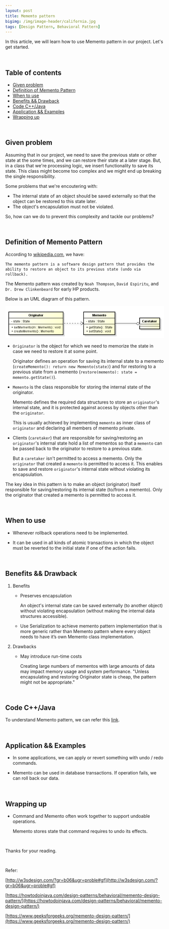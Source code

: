 ```yaml
---
layout: post
title: Mememto pattern
bigimg: /img/image-header/california.jpg
tags: [Design Pattern, Behavioral Pattern]
---
```


In this article, we will learn how to use Memento pattern in our project. Let's get started.

<br>

## Table of contents
- [Given problem](#given-problem)
- [Definition of Memento Pattern](#definition-of-memento-pattern)
- [When to use](#when-to-use)
- [Benefits && Drawback](#benefits-&&-drawbacks)
- [Code C++/Java](#code-c++/java)
- [Application && Examples](#application-&&-examples)
- [Wrapping up](#wrapping-up)



<br>

## Given problem

Assuming that in our project, we need to save the previous state or other state at the some times, and we can restore their state at a later stage. But, in a class that we're processing logic, we insert functionality to save its state. This class might become too complex and we might end up breaking the single responsibility.

Some problems that we're encoutering with:
- The internal state of an object should be saved externally so that the object can be restored to this state later.
- The object's encapsulation must not be violated.

So, how can we do to prevent this complexity and tackle our problems? 

<br>

## Definition of Memento Pattern

According to [wikipedia.com](), we have:

```
The memento pattern is a software design pattern that provides the ability to restore an object to its previous state (undo via rollback).
```

The Memento pattern was created by ```Noah Thompson```, ```David Espiritu```, and ```Dr. Drew Clinkenbeard``` for early HP products.

Below is an UML diagram of this pattern.

![](../img/design-pattern/memento/memento-pattern.png)

- ```Originator``` is the object for which we need to memorize the state in case we need to restore it at some point.

    Originator defines an operation for saving its internal state to a memento (```createMemento(): return new Memento(state)```) and for restoring to a previous state from a memento (```restore(memento): state = memento.getState()```).

- ```Memento```  is the class responsible for storing the internal state of the originator.

    Memento defines the required data structures to store an ```originator```'s internal state, and it is protected against access by objects other than the ```originator```.

    This is usually achieved by implementing ```memento``` as inner class of ```originator``` and declaring all members of memento private.

- Clients (```caretaker```) that are responsible for saving/restoring an ```originator```'s internal state hold a list of mementos so that a ```memento``` can be passed back to the originator to restore to a previous state.

    But a ```caretaker``` isn't permitted to access a memento. Only the ```originator``` that created a ```memento``` is permitted to access it. This enables to save and restore ```originator```'s internal state without violating its encapsulation.

The key idea in this pattern is to make an object (originator) itself responsible for saving/restoring its internal state (to/from a memento). Only the originator that created a memento is permitted to access it.

<br>

## When to use
- Whenever rollback operations need to be implemented.

- It can be used in all kinds of atomic transactions in which the object must be reverted to the initial state if one of the action fails.

<br>

## Benefits && Drawback
1. Benefits

    - Preserves encapsulation

        An object's internal state can be saved externally (to another object) without violating encapsulation (without making the internal data structures accessible).

    - Use Serialization to achieve memento pattern implementation that is more generic rather than Memento pattern where every object needs to have it’s own Memento class implementation.

2. Drawbacks

    - May introduce run-time costs

        Creating large numbers of mementos with large amounts of data may impact memory usage and system performance. "Unless encapsulating and restoring Originator state is cheap, the pattern might not be appropriate."


<br>

## Code C++/Java

To understand Memento pattern, we can refer this [link](https://github.com/DucManhPhan/Design-Pattern/tree/master/Behavioral-Pattern/memento/src/Java/basic-memento).


<br>

## Application && Examples
- In some applications, we can apply or revert something with undo / redo commands.

- Memento can be used in database transactions. If operation fails, we can roll back our data.


<br>

## Wrapping up
- Command and Memento often work together to support undoable operations.
    
    Memento stores state that command requires to undo its effects.



<br>

Thanks for your reading.

<br>

Refer:

[http://w3sdesign.com/?gr=b06&ugr=proble#gf](http://w3sdesign.com/?gr=b06&ugr=proble#gf)

[https://howtodoinjava.com/design-patterns/behavioral/memento-design-pattern/](https://howtodoinjava.com/design-patterns/behavioral/memento-design-pattern/)

[https://www.geeksforgeeks.org/memento-design-pattern/](https://www.geeksforgeeks.org/memento-design-pattern/)